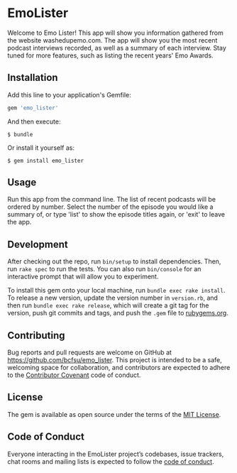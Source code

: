 # EmoLister

Welcome to Emo Lister!  This app will show you information gathered from the website washedupemo.com.  The app will show you the most recent podcast interviews recorded, as well as a summary of each interview.  Stay tuned for more features, such as listing the recent years' Emo Awards.

## Installation

Add this line to your application's Gemfile:

```ruby
gem 'emo_lister'
```

And then execute:

    $ bundle

Or install it yourself as:

    $ gem install emo_lister

## Usage

Run this app from the command line.  The list of recent podcasts will be ordered by number. Select the number of the episode you would like a summary of, or type 'list' to show the episode titles again, or 'exit' to leave the app.

## Development

After checking out the repo, run `bin/setup` to install dependencies. Then, run `rake spec` to run the tests. You can also run `bin/console` for an interactive prompt that will allow you to experiment.

To install this gem onto your local machine, run `bundle exec rake install`. To release a new version, update the version number in `version.rb`, and then run `bundle exec rake release`, which will create a git tag for the version, push git commits and tags, and push the `.gem` file to [rubygems.org](https://rubygems.org).

## Contributing

Bug reports and pull requests are welcome on GitHub at https://github.com/bcfsu/emo_lister. This project is intended to be a safe, welcoming space for collaboration, and contributors are expected to adhere to the [Contributor Covenant](http://contributor-covenant.org) code of conduct.

## License

The gem is available as open source under the terms of the [MIT License](https://opensource.org/licenses/MIT).

## Code of Conduct

Everyone interacting in the EmoLister project’s codebases, issue trackers, chat rooms and mailing lists is expected to follow the [code of conduct](https://github.com/bcfsu/emo_lister/blob/master/CODE_OF_CONDUCT.md).
